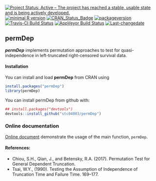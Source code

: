
[![Project Status: Active – The project has reached a stable, usable
state and is being actively
developed.](http://www.repostatus.org/badges/latest/active.svg)](http://www.repostatus.org/#active)
[![minimal R
version](https://img.shields.io/badge/R%3E%3D-3.4.0-6666ff.svg)](https://cran.r-project.org/)
[![CRAN\_Status\_Badge](http://www.r-pkg.org/badges/version/permDep)](https://cran.r-project.org/package=permDep)
[![packageversion](https://img.shields.io/badge/Package%20version-1.0.3-orange.svg?style=flat-square)](commits/master)
[![Travis-CI Build
Status](https://travis-ci.org/stc04003/permDep.svg?branch=master)](https://travis-ci.org/stc04003/permDep)
[![AppVeyor Build
Status](https://ci.appveyor.com/api/projects/status/github/stc04003/permDep?branch=master&svg=true)](https://ci.appveyor.com/project/stc04003/permDep)
[![Last-changedate](https://img.shields.io/badge/last%20change-2019--08--10-yellowgreen.svg)](/commits/master)

## **permDep**

<!-- README.md is generated from README.Rmd. Please edit that file -->

***permDep*** implements permutation approaches to test for
quasi-independence in left-truncated right-censored survival data.

#### Installation

You can install and load **permDep** from CRAN using

``` r
install.packages("permDep")
library(permDep)
```

You can install permDep from github with:

``` r
## install.packages("devtools")
devtools::install_github("stc04003/permDep")
```

### Online documentation

[Online document](https://www.sychiou.com/permDep/index.html)
demonstrate the usage of the main function, `permDep`.

#### References:

  - Chiou, S.H., Qian, J., and Betensky, R.A. (2017). Permutation Test
    for General Dependent Truncation. 
  - Tsai, W.Y., (1990). Testing the Assumption of Independence of
    Truncation Time and Failure Time.   169–177.
